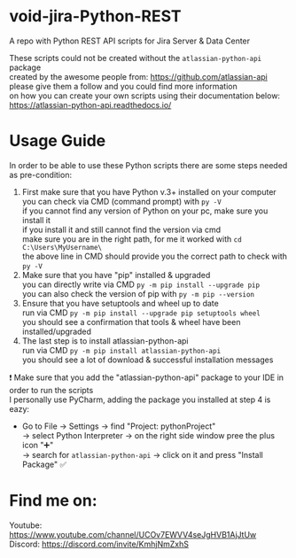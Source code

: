 # void-jira-Python-REST
A repo with Python REST API scripts for Jira Server & Data Center  

These scripts could not be created without the ```atlassian-python-api``` package  
created by the awesome people from: https://github.com/atlassian-api  
please give them a follow and you could find more information  
on how you can create your own scripts using their documentation below:  
https://atlassian-python-api.readthedocs.io/ 

# Usage Guide
In order to be able to use these Python scripts there are some steps needed as pre-condition:  
1. First make sure that you have Python v.3+ installed on your computer  
   you can check via CMD (command prompt) with ```py -V```  
   if you cannot find any version of Python on your pc, make sure you install it  
   if you install it and still cannot find the version via cmd  
   make sure you are in the right path, for me it worked with ```cd C:\Users\MyUsername\```  
   the above line in CMD should provide you the correct path to check with ```py -V```  
2. Make sure that you have "pip" installed & upgraded  
   you can directly write via CMD ```py -m pip install --upgrade pip```  
   you can also check the version of pip with ```py -m pip --version```  
3. Ensure that you have setuptools and wheel up to date  
   run via CMD ```py -m pip install --upgrade pip setuptools wheel```  
   you should see a confirmation that tools & wheel have been installed/upgraded  
4. The last step is to install atlassian-python-api  
   run via CMD ```py -m pip install atlassian-python-api```  
   you should see a lot of download & successful installation messages  

:exclamation: Make sure that you add the "atlassian-python-api" package to your IDE in order to run the scripts   
I personally use PyCharm, adding the package you installed at step 4 is eazy:  
  * Go to File -> Settings -> find "Project: pythonProject"  
    -> select Python Interpreter  -> on the right side window pree the plus icon ":heavy_plus_sign:"  
    -> search for ```atlassian-python-api``` -> click on it and press "Install Package" :white_check_mark:

# Find me on:
Youtube: https://www.youtube.com/channel/UCOv7EWVV4seJgHVB1AjJtUw  
Discord: https://discord.com/invite/KmhjNmZxhS
